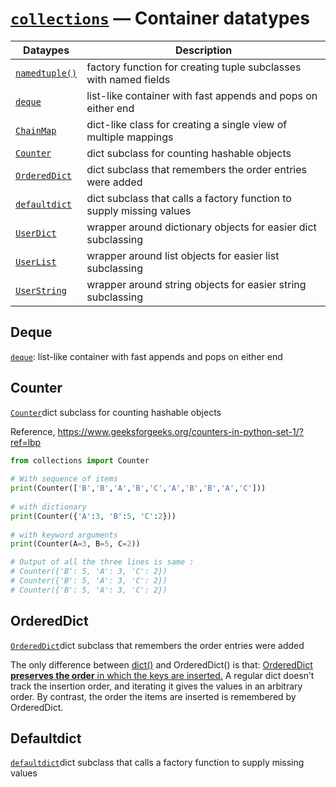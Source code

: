 









# [`collections`](https://docs.python.org/3/library/collections.html#module-collections) — Container datatypes

| Dataypes                                                     | Description                                                  |
| ------------------------------------------------------------ | ------------------------------------------------------------ |
| [`namedtuple()`](https://docs.python.org/3/library/collections.html#collections.namedtuple) | factory function for creating tuple subclasses with named fields |
| [`deque`](https://docs.python.org/3/library/collections.html#collections.deque) | list-like container with fast appends and pops on either end |
| [`ChainMap`](https://docs.python.org/3/library/collections.html#collections.ChainMap) | dict-like class for creating a single view of multiple mappings |
| [`Counter`](https://docs.python.org/3/library/collections.html#collections.Counter) | dict subclass for counting hashable objects                  |
| [`OrderedDict`](https://docs.python.org/3/library/collections.html#collections.OrderedDict) | dict subclass that remembers the order entries were added    |
| [`defaultdict`](https://docs.python.org/3/library/collections.html#collections.defaultdict) | dict subclass that calls a factory function to supply missing values |
| [`UserDict`](https://docs.python.org/3/library/collections.html#collections.UserDict) | wrapper around dictionary objects for easier dict subclassing |
| [`UserList`](https://docs.python.org/3/library/collections.html#collections.UserList) | wrapper around list objects for easier list subclassing      |
| [`UserString`](https://docs.python.org/3/library/collections.html#collections.UserString) | wrapper around string objects for easier string subclassing  |

## Deque

[`deque`](https://docs.python.org/3/library/collections.html#collections.deque): list-like container with fast appends and pops on either end



## Counter

[`Counter`](https://docs.python.org/3/library/collections.html#collections.Counter)dict subclass for counting hashable objects

Reference, https://www.geeksforgeeks.org/counters-in-python-set-1/?ref=lbp

```python
from collections import Counter
  
# With sequence of items 
print(Counter(['B','B','A','B','C','A','B','B','A','C']))
  
# with dictionary
print(Counter({'A':3, 'B':5, 'C':2}))
  
# with keyword arguments
print(Counter(A=3, B=5, C=2))

# Output of all the three lines is same :
# Counter({'B': 5, 'A': 3, 'C': 2})
# Counter({'B': 5, 'A': 3, 'C': 2})
# Counter({'B': 5, 'A': 3, 'C': 2})
```



## OrderedDict

[`OrderedDict`](https://docs.python.org/3/library/collections.html#collections.OrderedDict)dict subclass that remembers the order entries were added

The only difference between [dict()](https://www.geeksforgeeks.org/python-set-4-dictionary-keywords-python/) and OrderedDict() is that: <u>OrderedDict **preserves the order** in which the keys are inserted.</u> A regular dict doesn’t track the insertion order, and iterating it gives the values in an arbitrary order. By contrast, the order the items are inserted is remembered by OrderedDict.



## Defaultdict

[`defaultdict`](https://docs.python.org/3/library/collections.html#collections.defaultdict)dict subclass that calls a factory function to supply missing values